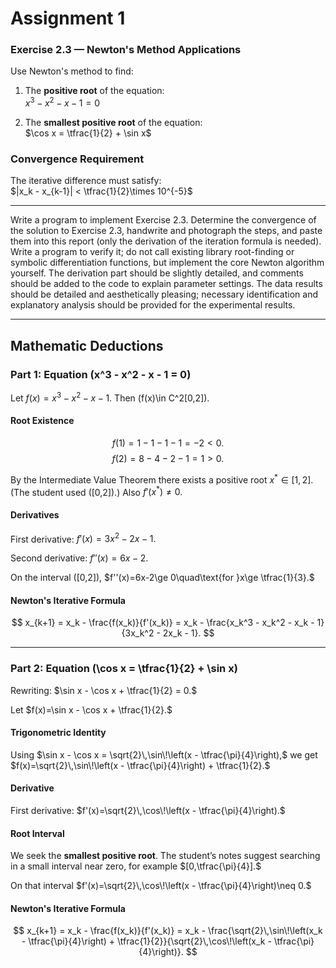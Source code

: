 # Assignment 1

### Exercise 2.3 — Newton's Method Applications

Use Newton's method to find:

1. The **positive root** of the equation:  
   $x^3 - x^2 - x - 1 = 0$

2. The **smallest positive root** of the equation:  
   $\cos x = \tfrac{1}{2} + \sin x$

### Convergence Requirement

The iterative difference must satisfy:  
$|x_k - x_{k-1}| < \tfrac{1}{2}\times 10^{-5}$

---

Write a program to implement Exercise 2.3. Determine the convergence of the solution to Exercise 2.3, handwrite and photograph the steps, and paste them into this report (only the derivation of the iteration formula is needed). Write a program to verify it; do not call existing library root-finding or symbolic differentiation functions, but implement the core Newton algorithm yourself. The derivation part should be slightly detailed, and comments should be added to the code to explain parameter settings. The data results should be detailed and aesthetically pleasing; necessary identification and explanatory analysis should be provided for the experimental results.

---

## Mathematic Deductions

### Part 1: Equation \(x^3 - x^2 - x - 1 = 0\)

Let
$f(x) = x^3 - x^2 - x - 1.$
Then \(f(x)\in C^2[0,2]\).

#### Root Existence

$$f(1) = 1 - 1 - 1 - 1 = -2 < 0.$$
$$f(2) = 8 - 4 - 2 - 1 = 1 > 0.$$

By the Intermediate Value Theorem there exists a positive root
$x^\ast\in[1,2].$
(The student used \([0,2]\).) Also
$f'(x^\ast)\neq 0.$

#### Derivatives

First derivative:
$f'(x)=3x^2-2x-1.$

Second derivative:
$f''(x)=6x-2.$

On the interval \([0,2]\),
$f''(x)=6x-2\ge 0\quad\text{for }x\ge \tfrac{1}{3}.$

#### Newton's Iterative Formula

$$
x_{k+1} = x_k - \frac{f(x_k)}{f'(x_k)}
= x_k - \frac{x_k^3 - x_k^2 - x_k - 1}{3x_k^2 - 2x_k - 1}.
$$

---

### Part 2: Equation \(\cos x = \tfrac{1}{2} + \sin x\)

Rewriting:
$\sin x - \cos x + \tfrac{1}{2} = 0.$

Let
$f(x)=\sin x - \cos x + \tfrac{1}{2}.$

#### Trigonometric Identity

Using
$\sin x - \cos x = \sqrt{2}\,\sin\!\left(x - \tfrac{\pi}{4}\right),$
we get
$f(x)=\sqrt{2}\,\sin\!\left(x - \tfrac{\pi}{4}\right) + \tfrac{1}{2}.$

#### Derivative

First derivative:
$f'(x)=\sqrt{2}\,\cos\!\left(x - \tfrac{\pi}{4}\right).$

#### Root Interval

We seek the **smallest positive root**. The student’s notes suggest searching in a small interval near zero, for example
$[0,\tfrac{\pi}{4}].$

On that interval
$f'(x)=\sqrt{2}\,\cos\!\left(x - \tfrac{\pi}{4}\right)\neq 0.$

#### Newton's Iterative Formula

$$
x_{k+1} = x_k - \frac{f(x_k)}{f'(x_k)}
= x_k - \frac{\sqrt{2}\,\sin\!\left(x_k - \tfrac{\pi}{4}\right) + \tfrac{1}{2}}{\sqrt{2}\,\cos\!\left(x_k - \tfrac{\pi}{4}\right)}.
$$
